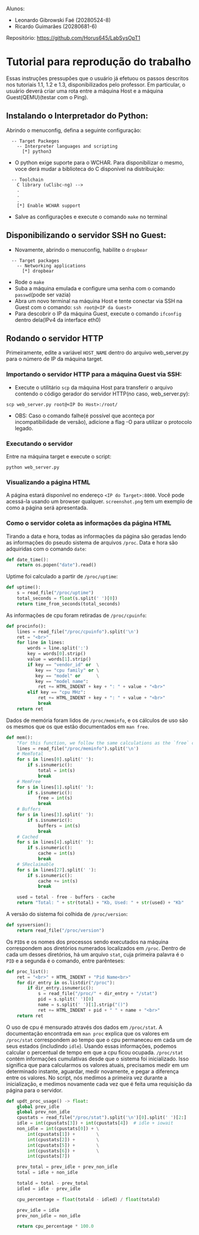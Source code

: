 Alunos:
  * Leonardo Gibrowski Faé (20280524-8)
  * Ricardo Guimarães (20280681-6)

Repositório: https://github.com/Horus645/LabSysOpT1

# Tutorial para reprodução do trabalho

Essas instruções pressupões que o usuário já efetuou os passos descritos nos tutoriais 1.1, 1.2 e 1.3, disponibilizados pelo professor. Em particular, o usuário deverá
criar uma rota entre a máquina Host e a máquina Guest(QEMU)(testar com o Ping).

## Instalando o Interpretador do Python:

Abrindo o menuconfig, defina a seguinte configuração:
```
  -- Target Packeges
    -- Interpreter languages and scripting
      [*] python3 
```

* O python exige suporte para o WCHAR. Para disponibilizar o mesmo, voce derá mudar a biblioteca do C disponível na distribuição:
```
  -- Toolchain
    C library (uClibc-ng) -->
    .
    .
    .
    [*] Enable WCHAR support
```

* Salve as configurações e execute o comando `make` no terminal

## Disponibilizando o servidor SSH no Guest:

* Novamente, abrindo o menuconfig, habilite o `dropbear`

```
  -- Target packages
    -- Networking applications
      [*] dropbear
```

* Rode o `make`
* Suba a máquina emulada e configure uma senha com o comando `passwd`(pode ser vazia)
* Abra um novo terminal na máquina Host e tente conectar via SSH na Guest com o comando:
 ```ssh root@<IP da Guest>```
 * Para descobrir o IP da máquina Guest, execute o comando `ifconfig` dentro dela(IPv4 da interface eth0)
 
## Rodando o servidor HTTP

Primeiramente, edite a variável `HOST_NAME` dentro do arquivo web_server.py para o número de IP da máquina target.

### Importando o servidor HTTP para a máquina Guest via SSH:
 
* Execute o utilitário `scp` da máquina Host para transferir o arquivo contendo o código gerador do servidor HTTP(no caso, web_server.py):

``` scp web_server.py root@<IP Do Host>:/root/ ```

* OBS: Caso o comando falhe(é possível que aconteça por incompatibilidade de versão), adicione a flag -O para utilizar o protocolo legado.

### Executando o servidor

Entre na máquina target e execute o script:

```
python web_server.py
```

### Visualizando a página HTML

A página estará disponível no endereço `<IP do Target>:8000`. Você pode acessá-la usando um browser qualquer.
`screenshot.png` tem um exemplo de como a página será apresentada.

### Como o servidor coleta as informações da página HTML

Tirando a data e hora, todas as informações da página são geradas lendo as informações do pseudo sistema de arquivos `/proc`.
Data e hora são adquiridas com o comando `date`:

```python
def date_time():
	return os.popen("date").read()
```

Uptime foi calculado a partir de `/proc/uptime`:

```python
def uptime():
    s = read_file("/proc/uptime")
    total_seconds = float(s.split(' ')[0])
    return time_from_seconds(total_seconds)
```

As informações de cpu foram retiradas de `/proc/cpuinfo`:

```python
def procinfo():
    lines = read_file("/proc/cpuinfo").split('\n')
    ret = "<br>"
    for line in lines:
        words = line.split(':')
        key = words[0].strip()
        value = words[1].strip()
        if key == "vendor_id" or  \
           key == "cpu family" or \
           key == "model" or      \
           key == "model name":
            ret += HTML_INDENT + key + ": " + value + "<br>"
        elif key == "cpu MHz":
            ret += HTML_INDENT + key + ": " + value + "<br>"
            break
    return ret
```

Dados de memória foram lidos de `/proc/meminfo`, e os cálculos de uso são os mesmos que os que estão documentados em `man free`.

```python
def mem():
    "For this function, we follow the same calculations as the `free` command"
    lines = read_file("/proc/meminfo").split('\n')
    # MemTotal
    for s in lines[0].split(' '):
        if s.isnumeric():
            total = int(s)
            break
    # MemFree
    for s in lines[1].split(' '):
        if s.isnumeric():
            free = int(s)
            break
    # Buffers
    for s in lines[3].split(' '):
        if s.isnumeric():
            buffers = int(s)
            break
    # Cached
    for s in lines[4].split(' '):
        if s.isnumeric():
            cache = int(s)
            break
    # SReclaimable
    for s in lines[27].split(' '):
        if s.isnumeric():
            cache += int(s)
            break

    used = total - free - buffers - cache
    return "Total: " + str(total) + "Kb, Used: " + str(used) + "Kb"
```

A versão do sistema foi colhida de `/proc/version`:

```python
def sysversion():
    return read_file("/proc/version")
```

Os `PID`s e os nomes dos processos sendo executados na máquina correspondem aos diretórios numerados localizados em `/proc`. Dentro de cada um desses diretórios, há um arquivo `stat`, cuja primeira palavra é o `PID` e a segunda é o comando, entre parênteses:

```python
def proc_list():
    ret = "<br>" + HTML_INDENT + "Pid Name<br>"
    for dir_entry in os.listdir("/proc"):
        if dir_entry.isnumeric():
            s = read_file("/proc/" + dir_entry + "/stat")
            pid = s.split(' ')[0]
            name = s.split(' ')[1].strip("()")
            ret += HTML_INDENT + pid + " " + name + "<br>"
    return ret
```

O uso de cpu é mensurado através dos dados em `/proc/stat`. A documentação encontrada em `man proc` explica que os valores em `/proc/stat` correspondem ao tempo que o cpu permaneceu em cada um de seus estados (includindo `idle`). Usando essas informações, podemos calcular o percentual de tempo em que a cpu ficou ocupada. `/proc/stat` contém informações cumulativas desde que o sistema foi inicializado. Isso significa que para calcularmos os valores atuais, precisamos medir em um determinado instante, aguardar, medir novamente, e pegar a diferença entre os valores. No script, nós medimos a primeira vez durante a inicialização, e medimos novamente cada vez que é feita uma requisição da página para o servidor.

```python
def updt_proc_usage() -> float:
    global prev_idle
    global prev_non_idle
    cpustats = read_file("/proc/stat").split('\n')[0].split(' ')[2:]
    idle = int(cpustats[3]) + int(cpustats[4])  # idle + iowait
    non_idle = int(cpustats[0]) + \
        int(cpustats[1]) +        \
        int(cpustats[2]) +        \
        int(cpustats[5]) +        \
        int(cpustats[6]) +        \
        int(cpustats[7])

    prev_total = prev_idle + prev_non_idle
    total = idle + non_idle

    totald = total - prev_total
    idled = idle - prev_idle

    cpu_percentage = float(totald - idled) / float(totald)

    prev_idle = idle
    prev_non_idle = non_idle

    return cpu_percentage * 100.0
```
